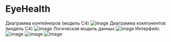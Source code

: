 # EyeHealth
Диаграмма контейнеров (модель C4)
![image](https://github.com/user-attachments/assets/e8c386ed-ecec-4778-baf7-22b8e7739bf5)
Диаграмма компонентов (модель C4)
![image](https://github.com/user-attachments/assets/406455df-d3f6-4f9e-b5bc-b1e8b1a10cef)
Логическая модель данных
![image](https://github.com/user-attachments/assets/dfd876fe-1f90-4984-806e-83e3a1c09070)
Интерфейс
![image](https://github.com/user-attachments/assets/3b1c28f6-80ba-4f67-b50f-532ed6de67e5)
![image](https://github.com/user-attachments/assets/2b38e80b-9693-4b6a-b9db-a31f6deb1f6f)
![image](https://github.com/user-attachments/assets/1aedcfa6-1480-41b1-b254-6521f1b6434b)

